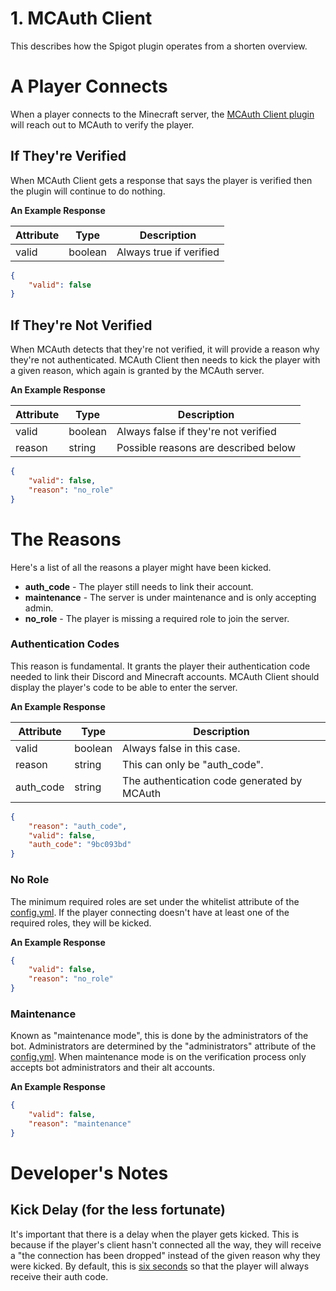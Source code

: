 # 1. MCAuth Client
This describes how the Spigot plugin operates from a shorten overview.

# A Player Connects
When a player connects to the Minecraft server, the [MCAuth Client plugin](https://github.com/dylhack/mcauth-client)
will reach out to MCAuth to verify the player.

## If They're Verified
When MCAuth Client gets a response that says the player is verified then the
plugin will continue to do nothing.


__An Example Response__

| Attribute | Type    | Description             |
|-----------|---------|-------------------------|
| valid     | boolean | Always true if verified |


```json
{
	"valid": false
}
```


## If They're Not Verified
When MCAuth detects that they're not verified, it will provide a reason why
they're not authenticated. MCAuth Client then needs to kick the player with a
given reason, which again is granted by the MCAuth server.

__An Example Response__

| Attribute | Type    | Description                            |
|-----------|---------|----------------------------------------|
| valid     | boolean | Always false if they're not verified   |
| reason    | string  | Possible reasons are described below   |

```json
{
	"valid": false,
	"reason": "no_role"
}
```

# The Reasons
Here's a list of all the reasons a player might have been kicked.
 * **auth_code**   - The player still needs to link their account.
 * **maintenance** - The server is under maintenance and is only accepting admin.
 * **no_role**     - The player is missing a required role to join the server.


### Authentication Codes

This reason is fundamental. It grants the player their authentication code
needed to link their Discord and Minecraft accounts. MCAuth Client should 
display the player's code to be able to enter the server.

__An Example Response__

| Attribute | Type    | Description                                 |
|-----------|---------|---------------------------------------------|
| valid     | boolean | Always false in this case.                  |
| reason    | string  | This can only be "auth_code".               |
| auth_code | string  | The authentication code generated by MCAuth |

```json
{
	"reason": "auth_code",
	"valid": false,
	"auth_code": "9bc093bd"
}
```


### No Role

The minimum required roles are set under the whitelist attribute of the
[config.yml](./extra/Configuration.md). If the player connecting doesn't have 
at least one of the required roles, they will be kicked.


__An Example Response__

```json
{
	"valid": false,
	"reason": "no_role"
}
```

### Maintenance

Known as "maintenance mode", this is done by the administrators of the bot.
Administrators are determined by the "administrators" attribute of the 
[config.yml](./extra/Configuration.md). When maintenance mode is on the 
verification process only accepts bot administrators and their alt accounts.

__An Example Response__

```json
{
	"valid": false,
	"reason": "maintenance"
}
```


# Developer's Notes

## Kick Delay (for the less fortunate)
It's important that there is a delay when the player gets kicked. This is 
because if the player's client hasn't connected all the way, they will
receive a "the connection has been dropped" instead of the given reason
why they were kicked. By default, this is [six seconds](https://github.com/dylhack/mcauth-client/blob/production/src/main/resources/config.yml#L4) so that the player will always receive their auth code.
